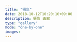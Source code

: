 ```yaml
---
title: "摄影"
date: 2018-10-12T10:20:16+09:00
description: 摄影 画廊
type: "gallery"
mode: "one-by-one"
images:
---
```

